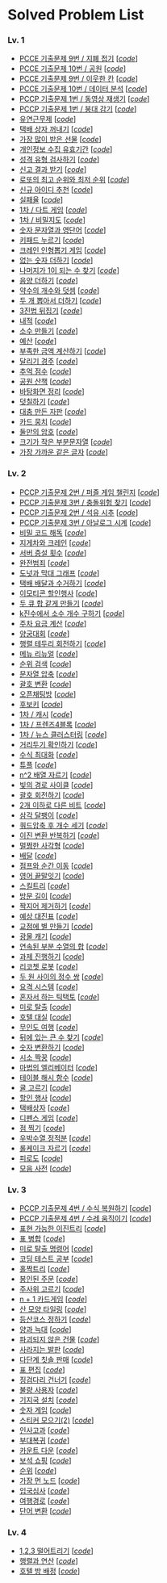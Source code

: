 # Solved Problem List  

### Lv. 1
- [PCCE 기출문제 9번 / 지폐 접기](https://school.programmers.co.kr/learn/courses/30/lessons/340199) [*[code](Codes/340199.py)*]
- [PCCE 기출문제 10번 / 공원](https://school.programmers.co.kr/learn/courses/30/lessons/340198) [*[code](Codes/340198.py)*]
- [PCCE 기출문제 9번 / 이웃한 칸](https://school.programmers.co.kr/learn/courses/30/lessons/250125) [*[code](Codes/250125.py)*]
- [PCCE 기출문제 10번 / 데이터 분석](https://school.programmers.co.kr/learn/courses/30/lessons/250121) [*[code](Codes/250121.py)*]
- [PCCP 기출문제 1번 / 동영상 재생기](https://school.programmers.co.kr/learn/courses/30/lessons/340213) [*[code](Codes/340213.py)*]
- [PCCP 기출문제 1번 / 붕대 감기](https://school.programmers.co.kr/learn/courses/30/lessons/250137) [*[code](Codes/250137.py)*]
- [유연근무제](https://school.programmers.co.kr/learn/courses/30/lessons/388351) [*[code](Codes/388351.py)*]
- [택배 상자 꺼내기](https://school.programmers.co.kr/learn/courses/30/lessons/389478) [*[code](Codes/389478.py)*]
- [가장 많이 받은 선물](https://school.programmers.co.kr/learn/courses/30/lessons/258712) [*[code](Codes/258712.py)*]
- [개인정보 수집 유효기간](https://school.programmers.co.kr/learn/courses/30/lessons/150370) [*[code](Codes/150370.py)*]
- [성격 유형 검사하기](https://school.programmers.co.kr/learn/courses/30/lessons/118666) [*[code](Codes/118666.py)*]
- [신고 결과 받기](https://school.programmers.co.kr/learn/courses/30/lessons/92334) [*[code](Codes/92334.py)*]
- [로또의 최고 순위와 최저 순위](https://school.programmers.co.kr/learn/courses/30/lessons/77484) [*[code](Codes/77484.py)*]
- [신규 아이디 추천](https://school.programmers.co.kr/learn/courses/30/lessons/72410) [*[code](Codes/72410.py)*]
- [실패율](https://school.programmers.co.kr/learn/courses/30/lessons/42889) [*[code](Codes/42889.py)*]
- [1차 / 다트 게임](https://school.programmers.co.kr/learn/courses/30/lessons/17682) [*[code](Codes/17682.py)*]
- [1차 / 비밀지도](https://school.programmers.co.kr/learn/courses/30/lessons/17681) [*[code](Codes/17681.py)*]
- [숫자 문자열과 영단어](https://school.programmers.co.kr/learn/courses/30/lessons/81301) [*[code](Codes/81301.py)*]
- [키패드 누르기](https://school.programmers.co.kr/learn/courses/30/lessons/67256) [*[code](Codes/67256.py)*]
- [크레인 인형뽑기 게임](https://school.programmers.co.kr/learn/courses/30/lessons/64061) [*[code](Codes/64061.py)*]
- [없는 숫자 더하기](https://school.programmers.co.kr/learn/courses/30/lessons/86051) [*[code](Codes/86051.py)*]
- [나머지가 1이 되는 수 찾기](https://school.programmers.co.kr/learn/courses/30/lessons/87389) [*[code](Codes/87389.py)*]
- [음양 더하기](https://school.programmers.co.kr/learn/courses/30/lessons/76501) [*[code](Codes/76501.py)*]
- [약수의 개수와 덧셈](https://school.programmers.co.kr/learn/courses/30/lessons/77884) [*[code](Codes/77884.py)*]
- [두 개 뽑아서 더하기](https://school.programmers.co.kr/learn/courses/30/lessons/68644) [*[code](Codes/68644.py)*]
- [3진법 뒤집기](https://school.programmers.co.kr/learn/courses/30/lessons/68935) [*[code](Codes/68935.py)*]
- [내적](https://school.programmers.co.kr/learn/courses/30/lessons/70128) [*[code](Codes/70128.py)*]
- [소수 만들기](https://school.programmers.co.kr/learn/courses/30/lessons/12977) [*[code](Codes/12977.py)*]
- [예산](https://school.programmers.co.kr/learn/courses/30/lessons/12982) [*[code](Codes/12982.py)*]
- [부족한 금액 계산하기](https://school.programmers.co.kr/learn/courses/30/lessons/82612) [*[code](Codes/82612.py)*]
- [달리기 경주](https://school.programmers.co.kr/learn/courses/30/lessons/178871) [*[code](Codes/178871.py)*]
- [추억 점수](https://school.programmers.co.kr/learn/courses/30/lessons/176963) [*[code](Codes/176963.py)*]
- [공원 산책](https://school.programmers.co.kr/learn/courses/30/lessons/172928) [*[code](Codes/172928.py)*]
- [바탕화면 정리](https://school.programmers.co.kr/learn/courses/30/lessons/161990) [*[code](Codes/161990.py)*]
- [덧칠하기](https://school.programmers.co.kr/learn/courses/30/lessons/161989) [*[code](Codes/161989.py)*]
- [대충 만든 자판](https://school.programmers.co.kr/learn/courses/30/lessons/160586) [*[code](Codes/160586.py)*]
- [카드 뭉치](https://school.programmers.co.kr/learn/courses/30/lessons/159994) [*[code](Codes/159994.py)*]
- [둘만의 암호](https://school.programmers.co.kr/learn/courses/30/lessons/155652) [*[code](Codes/155652.py)*]
- [크기가 작은 부분문자열](https://school.programmers.co.kr/learn/courses/30/lessons/147355) [*[code](Codes/147355.py)*]
- [가장 가까운 같은 글자](https://school.programmers.co.kr/learn/courses/30/lessons/142086) [*[code](Codes/142086.py)*]

### Lv. 2
- [PCCP 기출문제 2번 / 퍼즐 게임 챌린지](https://school.programmers.co.kr/learn/courses/30/lessons/340212) [*[code](Codes/340212.py)*]
- [PCCP 기출문제 3번 / 충돌위험 찾기](https://school.programmers.co.kr/learn/courses/30/lessons/340211) [*[code](Codes/340211.py)*]
- [PCCP 기출문제 2번 / 석유 시추](https://school.programmers.co.kr/learn/courses/30/lessons/250136) [*[code](Codes/250136.py)*]
- [PCCP 기출문제 3번 / 아날로그 시계](https://school.programmers.co.kr/learn/courses/30/lessons/250135) [*[code](Codes/250135.py)*]
- [비밀 코드 해독](https://school.programmers.co.kr/learn/courses/30/lessons/388352) [*[code](Codes/388352.py)*]
- [지게차와 크레인](https://school.programmers.co.kr/learn/courses/30/lessons/388353) [*[code](Codes/388353.py)*]
- [서버 증설 횟수](https://school.programmers.co.kr/learn/courses/30/lessons/389479) [*[code](Codes/389479.py)*]
- [완전범죄](https://school.programmers.co.kr/learn/courses/30/lessons/389480) [*[code](Codes/389480.py)*]
- [도넛과 막대 그래프](https://school.programmers.co.kr/learn/courses/30/lessons/258711) [*[code](Codes/258711.py)*]
- [택배 배달과 수거하기](https://school.programmers.co.kr/learn/courses/30/lessons/150369) [*[code](Codes/150369.py)*]
- [이모티콘 할인행사](https://school.programmers.co.kr/learn/courses/30/lessons/150368) [*[code](Codes/150368.py)*]
- [두 큐 합 같게 만들기](https://school.programmers.co.kr/learn/courses/30/lessons/118667) [*[code](Codes/118667.py)*]
- [k진수에서 소수 개수 구하기](https://school.programmers.co.kr/learn/courses/30/lessons/92335) [*[code](Codes/92335.py)*]
- [주차 요금 계산](https://school.programmers.co.kr/learn/courses/30/lessons/92341) [*[code](Codes/92341.py)*]
- [양궁대회](https://school.programmers.co.kr/learn/courses/30/lessons/92342) [*[code](Codes/92342.py)*]
- [행렬 테두리 회전하기](https://school.programmers.co.kr/learn/courses/30/lessons/77485) [*[code](Codes/77485.py)*]
- [메뉴 리뉴얼](https://school.programmers.co.kr/learn/courses/30/lessons/72411) [*[code](Codes/72411.py)*]
- [순위 검색](https://school.programmers.co.kr/learn/courses/30/lessons/72412) [*[code](Codes/72412.py)*]
- [문자열 압축](https://school.programmers.co.kr/learn/courses/30/lessons/60057) [*[code](Codes/60057.py)*]
- [괄호 변환](https://school.programmers.co.kr/learn/courses/30/lessons/60058) [*[code](Codes/60058.py)*]
- [오픈채팅방](https://school.programmers.co.kr/learn/courses/30/lessons/42888) [*[code](Codes/42888.py)*]
- [후보키](https://school.programmers.co.kr/learn/courses/30/lessons/42890) [*[code](Codes/42890.py)*]
- [1차 / 캐시](https://school.programmers.co.kr/learn/courses/30/lessons/17680) [*[code](Codes/17680.py)*]
- [1차 / 프렌즈4블록](https://school.programmers.co.kr/learn/courses/30/lessons/17679) [*[code](Codes/17679.py)*]
- [1차 / 뉴스 클러스터링](https://school.programmers.co.kr/learn/courses/30/lessons/17677) [*[code](Codes/17677.py)*]
- [거리두기 확인하기](https://school.programmers.co.kr/learn/courses/30/lessons/81302) [*[code](Codes/81302.py)*]
- [수식 최대화](https://school.programmers.co.kr/learn/courses/30/lessons/67257) [*[code](Codes/67257.py)*]
- [튜플](https://school.programmers.co.kr/learn/courses/30/lessons/64065) [*[code](Codes/64065.py)*]
- [n^2 배열 자르기](https://school.programmers.co.kr/learn/courses/30/lessons/87390) [*[code](Codes/87390.py)*]
- [빛의 경로 사이클](https://school.programmers.co.kr/learn/courses/30/lessons/86052) [*[code](Codes/86052.py)*]
- [괄호 회전하기](https://school.programmers.co.kr/learn/courses/30/lessons/76502) [*[code](Codes/76502.py)*]
- [2개 이하로 다른 비트](https://school.programmers.co.kr/learn/courses/30/lessons/77885) [*[code](Codes/77885.py)*]
- [삼각 달팽이](https://school.programmers.co.kr/learn/courses/30/lessons/68645) [*[code](Codes/68645.py)*]
- [쿼드압축 후 개수 세기](https://school.programmers.co.kr/learn/courses/30/lessons/68936) [*[code](Codes/68936.py)*]
- [이진 변환 반복하기](https://school.programmers.co.kr/learn/courses/30/lessons/70129) [*[code](Codes/70129.py)*]
- [멀쩡한 사각형](https://school.programmers.co.kr/learn/courses/30/lessons/62048) [*[code](Codes/62048.py)*]
- [배달](https://school.programmers.co.kr/learn/courses/30/lessons/12978) [*[code](Codes/12978.py)*]
- [점프와 순간 이동](https://school.programmers.co.kr/learn/courses/30/lessons/12980) [*[code](Codes/12980.py)*]
- [영어 끝말잇기](https://school.programmers.co.kr/learn/courses/30/lessons/12981) [*[code](Codes/12981.py)*]
- [스킬트리](https://school.programmers.co.kr/learn/courses/30/lessons/49993) [*[code](Codes/49993.py)*]
- [방문 길이](https://school.programmers.co.kr/learn/courses/30/lessons/49994) [*[code](Codes/49994.py)*]
- [짝지어 제거하기](https://school.programmers.co.kr/learn/courses/30/lessons/12973) [*[code](Codes/12973.py)*]
- [예상 대진표](https://school.programmers.co.kr/learn/courses/30/lessons/12985) [*[code](Codes/12985.py)*]
- [교점에 별 만들기](https://school.programmers.co.kr/learn/courses/30/lessons/87377) [*[code](Codes/87377.py)*]
- [광물 캐기](https://school.programmers.co.kr/learn/courses/30/lessons/172927) [*[code](Codes/172927.py)*]
- [연속된 부분 수열의 합](https://school.programmers.co.kr/learn/courses/30/lessons/178870) [*[code](Codes/178870.py)*]
- [과제 진행하기](https://school.programmers.co.kr/learn/courses/30/lessons/176962) [*[code](Codes/176962.py)*]
- [리코쳇 로봇](https://school.programmers.co.kr/learn/courses/30/lessons/169199) [*[code](Codes/169199.py)*]
- [두 원 사이의 정수 쌍](https://school.programmers.co.kr/learn/courses/30/lessons/181187) [*[code](Codes/181187.py)*]
- [요격 시스템](https://school.programmers.co.kr/learn/courses/30/lessons/181188) [*[code](Codes/181188.py)*]
- [혼자서 하는 틱택토](https://school.programmers.co.kr/learn/courses/30/lessons/160585) [*[code](Codes/160585.py)*]
- [미로 탈출](https://school.programmers.co.kr/learn/courses/30/lessons/159993) [*[code](Codes/159993.py)*]
- [호텔 대실](https://school.programmers.co.kr/learn/courses/30/lessons/155651) [*[code](Codes/155651.py)*]
- [무인도 여행](https://school.programmers.co.kr/learn/courses/30/lessons/154540) [*[code](Codes/154540.py)*]
- [뒤에 있는 큰 수 찾기](https://school.programmers.co.kr/learn/courses/30/lessons/154539) [*[code](Codes/154539.py)*]
- [숫자 변환하기](https://school.programmers.co.kr/learn/courses/30/lessons/154538) [*[code](Codes/154538.py)*]
- [시소 짝꿍](https://school.programmers.co.kr/learn/courses/30/lessons/152996) [*[code](Codes/152996.py)*]
- [마법의 엘리베이터](https://school.programmers.co.kr/learn/courses/30/lessons/148653) [*[code](Codes/148653.py)*]
- [테이블 해시 함수](https://school.programmers.co.kr/learn/courses/30/lessons/147354) [*[code](Codes/147354.py)*]
- [귤 고르기](https://school.programmers.co.kr/learn/courses/30/lessons/138476) [*[code](Codes/138476.py)*]
- [할인 행사](https://school.programmers.co.kr/learn/courses/30/lessons/131127) [*[code](Codes/131127.py)*]
- [택배상자](https://school.programmers.co.kr/learn/courses/30/lessons/131704) [*[code](Codes/131704.py)*]
- [디펜스 게임](https://school.programmers.co.kr/learn/courses/30/lessons/142085) [*[code](Codes/142085.py)*]
- [점 찍기](https://school.programmers.co.kr/learn/courses/30/lessons/140107) [*[code](Codes/140107.py)*]
- [우박수열 정적분](https://school.programmers.co.kr/learn/courses/30/lessons/134239) [*[code](Codes/134239.py)*]
- [롤케이크 자르기](https://school.programmers.co.kr/learn/courses/30/lessons/132265) [*[code](Codes/132265.py)*]
- [피로도](https://school.programmers.co.kr/learn/courses/30/lessons/87946) [*[code](Codes/87946.py)*]
- [모음 사전](https://school.programmers.co.kr/learn/courses/30/lessons/84512) [*[code](Codes/84512.py)*]

### Lv. 3
- [PCCP 기출문제 4번 / 수식 복원하기](https://school.programmers.co.kr/learn/courses/30/lessons/340210) [*[code](Codes/340210.py)*]
- [PCCP 기출문제 4번 / 수레 움직이기](https://school.programmers.co.kr/learn/courses/30/lessons/250134) [*[code](Codes/250134.py)*]
- [표현 가능한 이진트리](https://school.programmers.co.kr/learn/courses/30/lessons/150367) [*[code](Codes/150367.py)*]
- [표 병합](https://school.programmers.co.kr/learn/courses/30/lessons/150366) [*[code](Codes/150366.py)*]
- [미로 탈출 명령어](https://school.programmers.co.kr/learn/courses/30/lessons/150365) [*[code](Codes/150365.py)*]
- [코딩 테스트 공부](https://school.programmers.co.kr/learn/courses/30/lessons/118668) [*[code](Codes/118668.py)*]
- [홀짝트리](https://school.programmers.co.kr/learn/courses/30/lessons/388354) [*[code](Codes/388354.py)*]
- [봉인된 주문](https://school.programmers.co.kr/learn/courses/30/lessons/389481) [*[code](Codes/389481.py)*]
- [주사위 고르기](https://school.programmers.co.kr/learn/courses/30/lessons/258709) [*[code](Codes/258709.py)*]
- [n + 1 카드게임](https://school.programmers.co.kr/learn/courses/30/lessons/258707) [*[code](Codes/258707.py)*]
- [산 모양 타일링](https://school.programmers.co.kr/learn/courses/30/lessons/258705) [*[code](Codes/258705.py)*]
- [등산코스 정하기](https://school.programmers.co.kr/learn/courses/30/lessons/118669) [*[code](Codes/118669.py)*]
- [양과 늑대](https://school.programmers.co.kr/learn/courses/30/lessons/92343) [*[code](Codes/92343.py)*]
- [파괴되지 않은 건물](https://school.programmers.co.kr/learn/courses/30/lessons/92344) [*[code](Codes/92344.py)*]
- [사라지는 발판](https://school.programmers.co.kr/learn/courses/30/lessons/92345) [*[code](Codes/92345.py)*]
- [다단계 칫솔 판매](https://school.programmers.co.kr/learn/courses/30/lessons/77486) [*[code](Codes/77486.py)*]
- [표 편집](https://school.programmers.co.kr/learn/courses/30/lessons/81303) [*[code](Codes/81303.py)*]
- [징검다리 건너기](https://school.programmers.co.kr/learn/courses/30/lessons/64062) [*[code](Codes/64062.py)*]
- [불량 사용자](https://school.programmers.co.kr/learn/courses/30/lessons/64064) [*[code](Codes/64064.py)*]
- [기지국 설치](https://school.programmers.co.kr/learn/courses/30/lessons/12979) [*[code](Codes/12979.py)*]
- [숫자 게임](https://school.programmers.co.kr/learn/courses/30/lessons/12987) [*[code](Codes/12987.py)*]
- [스티커 모으기(2)](https://school.programmers.co.kr/learn/courses/30/lessons/12971) [*[code](Codes/12971.py)*]
- [인사고과](https://school.programmers.co.kr/learn/courses/30/lessons/152995) [*[code](Codes/152995.py)*]
- [부대복귀](https://school.programmers.co.kr/learn/courses/30/lessons/132266) [*[code](Codes/132266.py)*]
- [카운트 다운](https://school.programmers.co.kr/learn/courses/30/lessons/131129) [*[code](Codes/131129.py)*]
- [보석 쇼핑](https://school.programmers.co.kr/learn/courses/30/lessons/67258) [*[code](Codes/67258.py)*]
- [순위](https://school.programmers.co.kr/learn/courses/30/lessons/49191) [*[code](Codes/49191.py)*]
- [가장 먼 노드](https://school.programmers.co.kr/learn/courses/30/lessons/49189) [*[code](Codes/49189.py)*]
- [입국심사](https://school.programmers.co.kr/learn/courses/30/lessons/43238) [*[code](Codes/43238.py)*]
- [여행경로](https://school.programmers.co.kr/learn/courses/30/lessons/43164) [*[code](Codes/43164.py)*]
- [단어 변환](https://school.programmers.co.kr/learn/courses/30/lessons/43163) [*[code](Codes/43163.py)*]

### Lv. 4
- [1,2,3 떨어트리기](https://school.programmers.co.kr/learn/courses/30/lessons/150364) [*[code](Codes/150364.py)*]
- [행렬과 연산](https://school.programmers.co.kr/learn/courses/30/lessons/118670) [*[code](Codes/118670.py)*]
- [호텔 방 배정](https://school.programmers.co.kr/learn/courses/30/lessons/64063) [*[code](Codes/64063.py)*]